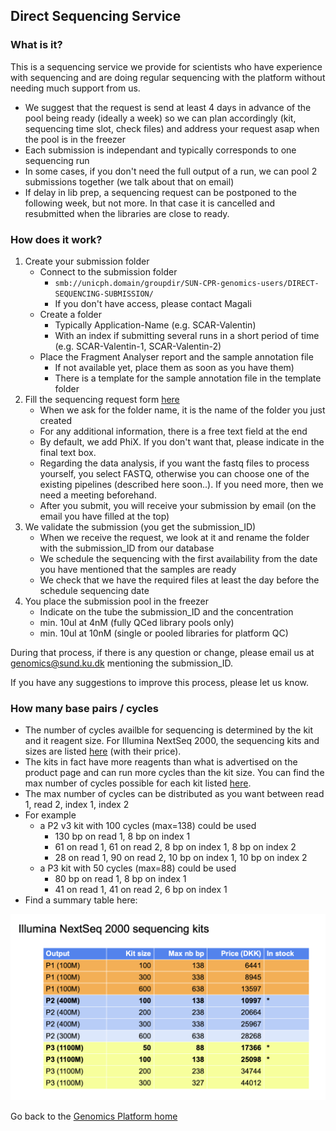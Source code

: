 ## Direct Sequencing Service

### What is it?
This is a sequencing service we provide for scientists who have experience with sequencing and are doing regular sequencing with the platform without needing much support from us.

* We suggest that the request is send at least 4 days in advance of the pool being ready (ideally a week) so we can plan accordingly (kit, sequencing time slot, check files) and address your request asap when the pool is in the freezer
* Each submission is independant and typically corresponds to one sequencing run
* In some cases, if you don't need the full output of a run, we can pool 2 submissions together (we talk about that on email)
* If delay in lib prep, a sequencing request can be postponed to the following week, but not more. In that case it is cancelled and resubmitted when the libraries are close to ready.

### How does it work?

1. Create your submission folder
     * Connect to the submission folder 
       * `smb://unicph.domain/groupdir/SUN-CPR-genomics-users/DIRECT-SEQUENCING-SUBMISSION/`
       * If you don't have access, please contact Magali
     * Create a folder
       * Typically Application-Name (e.g. SCAR-Valentin) 
       * With an index if submitting several runs in a short period of time (e.g. SCAR-Valentin-1, SCAR-Valentin-2)
     * Place the Fragment Analyser report and the sample annotation file
        * If not available yet, place them as soon as you have them)
        * There is a template for the sample annotation file in the template folder
2. Fill the sequencing request form [here](https://forms.office.com/e/Dgq0KkLsi3)
     * When we ask for the folder name, it is the name of the folder you just created
     * For any additional information, there is a free text field at the end
     * By default, we add PhiX. If you don't want that, please indicate in the final text box.
     * Regarding the data analysis, if you want the fastq files to process yourself, you select FASTQ, otherwise you can choose one of the existing pipelines (described here soon..). If you need more, then we need a meeting beforehand.
     * After you submit, you will receive your submission by email (on the email you have filled at the top)
3. We validate the submission (you get the submission_ID)
     * When we receive the request, we look at it and rename the folder with the submission_ID from our database
     * We schedule the sequencing with the first availability from the date you have mentioned that the samples are ready
     * We check that we have the required files at least the day before the schedule sequencing date
4. You place the submission pool in the freezer
     * Indicate on the tube the submission_ID and the concentration
     * min. 10ul at 4nM (fully QCed library pools only)
     * min. 10ul at 10nM (single or pooled libraries for platform QC)

During that process, if there is any question or change, please email us at genomics@sund.ku.dk mentioning the submission_ID.

If you have any suggestions to improve this process, please let us know.

### How many base pairs / cycles

 * The number of cycles availble for sequencing is determined by the kit and it reagent size. For Illumina NextSeq 2000, the sequencing kits and sizes are listed [here](https://www.illumina.com/products/by-type/sequencing-kits/cluster-gen-sequencing-reagents/nextseq-1000-2000-reagents.html) (with their price).
 * The kits in fact have more reagents than what is advertised on the product page and can run more cycles than the kit size. You can find the max number of cycles possible for each kit listed [here](https://support.illumina.com/bulletins/2016/10/how-many-cycles-of-sbs-chemistry-are-in-my-kit.html).
 * The max number of cycles can be distributed as you want between read 1, read 2, index 1, index 2
 * For example
   * a P2 v3 kit with 100 cycles (max=138) could be used 
     * 130 bp on read 1, 8 bp on index 1
     * 61 on read 1, 61 on read 2, 8 bp on index 1, 8 bp on index 2
     * 28 on read 1, 90 on read 2, 10 bp on index 1, 10 bp on index 2
   * a P3 kit with 50 cycles (max=88) could be used 
     * 80 bp on read 1, 8 bp on index 1
     * 41 on read 1, 41 on read 2, 6 bp on index 1
 * Find a summary table here:

![Summary table](./images/2023-03-16_NextSeq2000-kits.png)
 
Go back to the [Genomics Platform home](https://sundgenomics.github.io)
